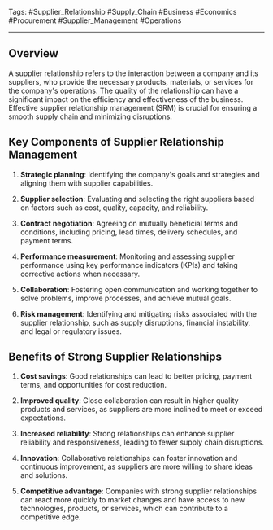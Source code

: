 Tags: #Supplier_Relationship #Supply_Chain #Business #Economics #Procurement #Supplier_Management #Operations

---

## Overview

A supplier relationship refers to the interaction between a company and its suppliers, who provide the necessary products, materials, or services for the company's operations. The quality of the relationship can have a significant impact on the efficiency and effectiveness of the business. Effective supplier relationship management (SRM) is crucial for ensuring a smooth supply chain and minimizing disruptions.

## Key Components of Supplier Relationship Management

1.  **Strategic planning**: Identifying the company's goals and strategies and aligning them with supplier capabilities.
    
2.  **Supplier selection**: Evaluating and selecting the right suppliers based on factors such as cost, quality, capacity, and reliability.
    
3.  **Contract negotiation**: Agreeing on mutually beneficial terms and conditions, including pricing, lead times, delivery schedules, and payment terms.
    
4.  **Performance measurement**: Monitoring and assessing supplier performance using key performance indicators (KPIs) and taking corrective actions when necessary.
    
5.  **Collaboration**: Fostering open communication and working together to solve problems, improve processes, and achieve mutual goals.
    
6.  **Risk management**: Identifying and mitigating risks associated with the supplier relationship, such as supply disruptions, financial instability, and legal or regulatory issues.
    

## Benefits of Strong Supplier Relationships

1.  **Cost savings**: Good relationships can lead to better pricing, payment terms, and opportunities for cost reduction.
    
2.  **Improved quality**: Close collaboration can result in higher quality products and services, as suppliers are more inclined to meet or exceed expectations.
    
3.  **Increased reliability**: Strong relationships can enhance supplier reliability and responsiveness, leading to fewer supply chain disruptions.
    
4.  **Innovation**: Collaborative relationships can foster innovation and continuous improvement, as suppliers are more willing to share ideas and solutions.
    
5.  **Competitive advantage**: Companies with strong supplier relationships can react more quickly to market changes and have access to new technologies, products, or services, which can contribute to a competitive edge.